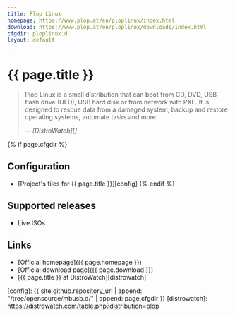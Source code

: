 ```yaml
---
title: Plop Linux
homepage: https://www.plop.at/en/ploplinux/index.html
download: https://www.plop.at/en/ploplinux/downloads/index.html
cfgdir: ploplinux.d
layout: default
---
```


# {{ page.title }}

> Plop Linux is a small distribution that can boot from CD, DVD, USB flash drive
> (UFD), USB hard disk or from network with PXE. It is designed to rescue data
> from a damaged system, backup and restore operating systems, automate tasks
> and more.
>
> -- <cite markdown="1">[DistroWatch][]</cite>


{% if page.cfgdir %}
## Configuration

- [Project's files for {{ page.title }}][config]
{% endif %}


## Supported releases

- Live ISOs


## Links

- [Official homepage]({{ page.homepage }})
- [Official download page]({{ page.download }})
- [{{ page.title }} at DistroWatch][distrowatch]


[config]: {{ site.github.repository_url | append: "/tree/opensource/mbusb.d/" | append: page.cfgdir }}
[distrowatch]: https://distrowatch.com/table.php?distribution=plop
